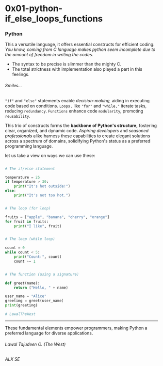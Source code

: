 <h1>0x01-python-if_else_loops_functions</h1>

<h3>Python</h3>
This a versatile language, it offers essential constructs for efficient coding.

<em>
You know, coming from C language makes python seem incomplete due to the amount of freedom in writing the codes.
</em>

- The syntax to be precise is slimmer than the mighty C.
- The total strictness with implementation also played a part in this feelings.

<h6>Smiles...</h6>

`"if"` and `"else"` statements enable <em>decision-making,</em> aiding in executing code based on conditions.
`Loops,` like `"for"` and `"while,"` iterate tasks, reducing `redundancy`.
`Functions` enhance code `modularity`, promoting `reusability`.

This trio of constructs forms the <b>backbone of Python's structure,</b> fostering clear, organized, and dynamic code.
<em>Aspiring developers</em> and <em>seasoned professionals</em> alike harness these capabilities to create elegant solutions across a spectrum of domains, solidifying Python's status as a preferred programming language.

let us take a view on ways we can use these:

```python lawal tajudeen

# The if/else statement

temperature = 25
if temperature > 30:
    print("It's hot outside!")
else:
    print("It's not too hot.")


# The loop (for loop)

fruits = ["apple", "banana", "cherry", "orange"]
for fruit in fruits:
    print("I like", fruit)


# The loop (while loop)

count = 0
while count < 5:
    print("Count:", count)
    count += 1


# The function (using a signature)

def greet(name):
    return ("Hello, " + name)

user_name = "Alice"
greeting = greet(user_name)
print(greeting)

# LawalTheWest
```

************************************************************************
These fundamental elements empower programmers, making Python a preferred language for diverse applications.

<h6>Lawal Tajudeen O. (The West)</h6>
<h6>ALX SE</h6>
